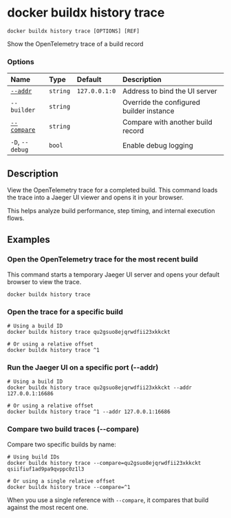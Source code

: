 # docker buildx history trace

```text
docker buildx history trace [OPTIONS] [REF]
```

<!---MARKER_GEN_START-->
Show the OpenTelemetry trace of a build record

### Options

| Name                    | Type     | Default       | Description                              |
|:------------------------|:---------|:--------------|:-----------------------------------------|
| [`--addr`](#addr)       | `string` | `127.0.0.1:0` | Address to bind the UI server            |
| `--builder`             | `string` |               | Override the configured builder instance |
| [`--compare`](#compare) | `string` |               | Compare with another build record        |
| `-D`, `--debug`         | `bool`   |               | Enable debug logging                     |


<!---MARKER_GEN_END-->

## Description

View the OpenTelemetry trace for a completed build. This command loads the
trace into a Jaeger UI viewer and opens it in your browser.

This helps analyze build performance, step timing, and internal execution flows.

## Examples

### Open the OpenTelemetry trace for the most recent build

This command starts a temporary Jaeger UI server and opens your default browser
to view the trace.

```console
docker buildx history trace
```

### Open the trace for a specific build

```console
# Using a build ID
docker buildx history trace qu2gsuo8ejqrwdfii23xkkckt

# Or using a relative offset
docker buildx history trace ^1
```

### <a name="addr"></a> Run the Jaeger UI on a specific port (--addr)

```console
# Using a build ID
docker buildx history trace qu2gsuo8ejqrwdfii23xkkckt --addr 127.0.0.1:16686

# Or using a relative offset
docker buildx history trace ^1 --addr 127.0.0.1:16686
```

### <a name="compare"></a> Compare two build traces (--compare)

Compare two specific builds by name:

```console
# Using build IDs
docker buildx history trace --compare=qu2gsuo8ejqrwdfii23xkkckt qsiifiuf1ad9pa9qvppc0z1l3

# Or using a single relative offset
docker buildx history trace --compare=^1
```

When you use a single reference with `--compare`, it compares that build
against the most recent one.
